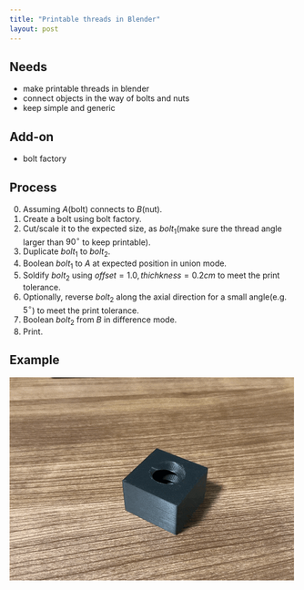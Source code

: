 ```yaml
---
title: "Printable threads in Blender"
layout: post
---
```


<script async src="https://cdn.jsdelivr.net/npm/mathjax@3/es5/tex-chtml.js" id="MathJax-script"></script>
<script>
MathJax = {
  tex: {
    inlineMath: [['$', '$'],['\$', '\$']]
  }
};
</script>

## Needs
+ make printable threads in blender
+ connect objects in the way of bolts and nuts
+ keep simple and generic

## Add-on
+ bolt factory

## Process

0. Assuming $A$(bolt) connects to $B$(nut).
1. Create a bolt using bolt factory.
2. Cut/scale it to the expected size, as $bolt_1$(make sure the thread angle larger than $90^\circ$ to keep printable).
3. Duplicate $bolt_1$ to $bolt_2$.
4. Boolean $bolt_1$ to $A$ at expected position in union mode.
5. Soldify $bolt_2$ using $offset=1.0, thichkness=0.2cm$ to meet the print tolerance.
6. Optionally, reverse $bolt_2$ along the axial direction for a small angle(e.g. $5^\circ$) to meet the print tolerance.
7. Boolean $bolt_2$ from $B$ in difference mode.
8. Print.

## Example
![img](../img/blender_thread/printable_thread.gif)

<script src="https://utteranc.es/client.js"
        repo="jooooow/jooooow.github.io"
        issue-term="pathname"
        theme="github-light"
        crossorigin="anonymous"
        async>
</script>